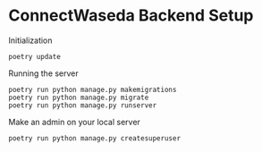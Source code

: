# ConnectWaseda Backend Setup
Initialization
```shell
poetry update
```

Running the server
```shell
poetry run python manage.py makemigrations
poetry run python manage.py migrate
poetry run python manage.py runserver
```

Make an admin on your local server
```shell
poetry run python manage.py createsuperuser
```